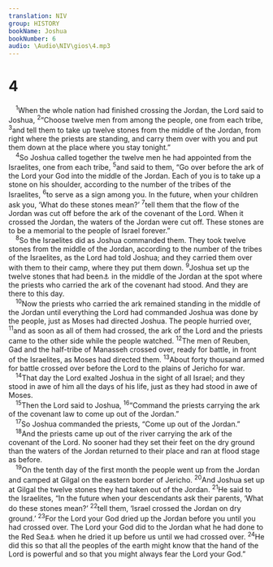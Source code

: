 ```yaml
---
translation: NIV
group: HISTORY
bookName: Joshua 
bookNumber: 6
audio: \Audio\NIV\gios\4.mp3
---
```


<div class="title"><h1>4</h1></div>
<span class="verse gios_4_1"> <sup>1</sup>When the whole nation had finished crossing the Jordan, the Lord said to Joshua, </span>
<span class="verse gios_4_2"><sup>2</sup>“Choose twelve men from among the people, one from each tribe, </span>
<span class="verse gios_4_3"><sup>3</sup>and tell them to take up twelve stones from the middle of the Jordan, from right where the priests are standing, and carry them over with you and put them down at the place where you stay tonight.” <br/></span>
<span class="verse gios_4_4"> <sup>4</sup>So Joshua called together the twelve men he had appointed from the Israelites, one from each tribe, </span>
<span class="verse gios_4_5"><sup>5</sup>and said to them, “Go over before the ark of the Lord your God into the middle of the Jordan. Each of you is to take up a stone on his shoulder, according to the number of the tribes of the Israelites, </span>
<span class="verse gios_4_6"><sup>6</sup>to serve as a sign among you. In the future, when your children ask you, ‘What do these stones mean?’ </span>
<span class="verse gios_4_7"><sup>7</sup>tell them that the flow of the Jordan was cut off before the ark of the covenant of the Lord. When it crossed the Jordan, the waters of the Jordan were cut off. These stones are to be a memorial to the people of Israel forever.” <br/></span>
<span class="verse gios_4_8"> <sup>8</sup>So the Israelites did as Joshua commanded them. They took twelve stones from the middle of the Jordan, according to the number of the tribes of the Israelites, as the Lord had told Joshua; and they carried them over with them to their camp, where they put them down. </span>
<span class="verse gios_4_9"><sup>9</sup>Joshua set up the twelve stones that had been<a data-toggle="tooltip" data-placement="bottom" title="Or Joshua also set up twelve stones">⚓</a> in the middle of the Jordan at the spot where the priests who carried the ark of the covenant had stood. And they are there to this day. <br/></span>
<span class="verse gios_4_10"> <sup>10</sup>Now the priests who carried the ark remained standing in the middle of the Jordan until everything the Lord had commanded Joshua was done by the people, just as Moses had directed Joshua. The people hurried over, </span>
<span class="verse gios_4_11"><sup>11</sup>and as soon as all of them had crossed, the ark of the Lord and the priests came to the other side while the people watched. </span>
<span class="verse gios_4_12"><sup>12</sup>The men of Reuben, Gad and the half-tribe of Manasseh crossed over, ready for battle, in front of the Israelites, as Moses had directed them. </span>
<span class="verse gios_4_13"><sup>13</sup>About forty thousand armed for battle crossed over before the Lord to the plains of Jericho for war. <br/></span>
<span class="verse gios_4_14"> <sup>14</sup>That day the Lord exalted Joshua in the sight of all Israel; and they stood in awe of him all the days of his life, just as they had stood in awe of Moses. <br/></span>
<span class="verse gios_4_15"> <sup>15</sup>Then the Lord said to Joshua, </span>
<span class="verse gios_4_16"><sup>16</sup>“Command the priests carrying the ark of the covenant law to come up out of the Jordan.” <br/></span>
<span class="verse gios_4_17"> <sup>17</sup>So Joshua commanded the priests, “Come up out of the Jordan.” <br/></span>
<span class="verse gios_4_18"> <sup>18</sup>And the priests came up out of the river carrying the ark of the covenant of the Lord. No sooner had they set their feet on the dry ground than the waters of the Jordan returned to their place and ran at flood stage as before. <br/></span>
<span class="verse gios_4_19"> <sup>19</sup>On the tenth day of the first month the people went up from the Jordan and camped at Gilgal on the eastern border of Jericho. </span>
<span class="verse gios_4_20"><sup>20</sup>And Joshua set up at Gilgal the twelve stones they had taken out of the Jordan. </span>
<span class="verse gios_4_21"><sup>21</sup>He said to the Israelites, “In the future when your descendants ask their parents, ‘What do these stones mean?’ </span>
<span class="verse gios_4_22"><sup>22</sup>tell them, ‘Israel crossed the Jordan on dry ground.’ </span>
<span class="verse gios_4_23"><sup>23</sup>For the Lord your God dried up the Jordan before you until you had crossed over. The Lord your God did to the Jordan what he had done to the Red Sea<a data-toggle="tooltip" data-placement="bottom" title="Or the Sea of Reeds">⚓</a> when he dried it up before us until we had crossed over. </span>
<span class="verse gios_4_24"><sup>24</sup>He did this so that all the peoples of the earth might know that the hand of the Lord is powerful and so that you might always fear the Lord your God.” <br/></span>

